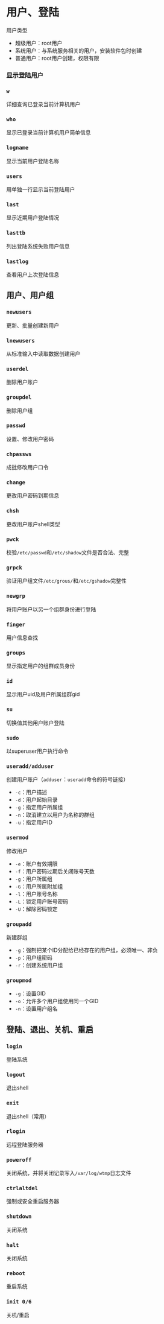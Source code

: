 #	用户、登陆

用户类型

-	超级用户：root用户
-	系统用户：与系统服务相关的用户，安装软件包时创建
-	普通用户：root用户创建，权限有限

###	显示登陆用户

###	`w`

详细查询已登录当前计算机用户

###	`who`

显示已登录当前计算机用户简单信息

###	`logname`

显示当前用户登陆名称

###	`users`

用单独一行显示当前登陆用户

###	`last`

显示近期用户登陆情况

###	`lasttb`

列出登陆系统失败用户信息

###	`lastlog`

查看用户上次登陆信息


##	用户、用户组

###	`newusers`

更新、批量创建新用户

###	`lnewusers`

从标准输入中读取数据创建用户

###	`userdel`

删除用户账户

###	`groupdel`

删除用户组

###	`passwd`

设置、修改用户密码

###	`chpassws`

成批修改用户口令

###	`change`

更改用户密码到期信息

###	`chsh`

更改用户账户shell类型

###	`pwck`

校验`/etc/passwd`和`/etc/shadow`文件是否合法、完整

###	`grpck`

验证用户组文件`/etc/grous/`和`/etc/gshadow`完整性

###	`newgrp`

将用户账户以另一个组群身份进行登陆

###	`finger`

用户信息查找

###	`groups`

显示指定用户的组群成员身份

###	`id`

显示用户uid及用户所属组群gid

###	`su`

切换值其他用户账户登陆

###	`sudo`

以superuser用户执行命令

###	`useradd/adduser`

创建用户账户（`adduser`：`useradd`命令的符号链接）

-	`-c`：用户描述
-	`-d`：用户起始目录
-	`-g`：指定用户所属组
-	`-n`：取消建立以用户为名称的群组
-	`-u`：指定用户ID

###	`usermod`

修改用户

-	`-e`：账户有效期限
-	`-f`：用户密码过期后关闭账号天数
-	`-g`：用户所属组
-	`-G`：用户所属附加组
-	`-l`：用户账号名称
-	`-L`：锁定用户账号密码
-	`-U`：解除密码锁定

###	`groupadd`

新建群组

-	`-g`：强制把某个ID分配给已经存在的用户组，必须唯一、非负
-	`-p`：用户组密码
-	`-r`：创建系统用户组

###	`groupmod`

-	`-g`：设置GID
-	`-o`：允许多个用户组使用同一个GID
-	`-n`：设置用户组名

##	登陆、退出、关机、重启

###	`login`

登陆系统

###	`logout`

退出shell

###	`exit`

退出shell（常用）

###	`rlogin`

远程登陆服务器

###	`poweroff`

关闭系统，并将关闭记录写入`/var/log/wtmp`日志文件
###	`ctrlaltdel`

强制或安全重启服务器

###	`shutdown`

关闭系统

###	`halt`

关闭系统

###	`reboot`

重启系统

###	`init 0/6`

关机/重启


